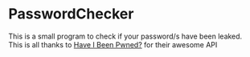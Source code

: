 <h1>PasswordChecker</h1>
<p>This is a small program to check if your password/s have been leaked.</br>
This is all thanks to <a href="https://haveibeenpwned.com/">Have I Been Pwned?</a> for their awesome API</p>
